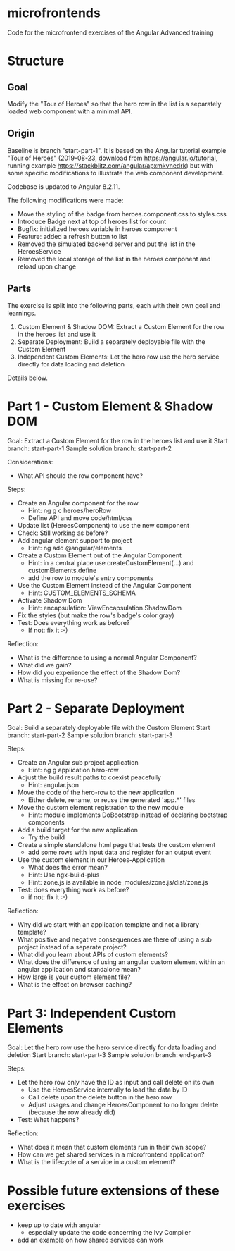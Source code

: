 # microfrontends
Code for the microfrontend exercises of the Angular Advanced training

# Structure

## Goal

Modify the "Tour of Heroes" so that the hero row in the list is a separately loaded web component with a minimal API.

## Origin

Baseline is branch "start-part-1".
It is based on the Angular tutorial example "Tour of Heroes"
(2019-08-23, download from https://angular.io/tutorial, running example https://stackblitz.com/angular/apxmkvnedrk)
but with some specific modifications to illustrate the web component development.

Codebase is updated to Angular 8.2.11.

The following modifications were made:
* Move the styling of the badge from heroes.component.css to styles.css
* Introduce Badge next at top of heroes list for count
* Bugfix: initialized heroes variable in heroes component
* Feature: added a refresh button to list
* Removed the simulated backend server and put the list in the HeroesService
* Removed the local storage of the list in the heroes component and reload upon change

## Parts

The exercise is split into the following parts, each with their own goal and learnings.

1. Custom Element & Shadow DOM: Extract a Custom Element for the row in the heroes list and use it
1. Separate Deployment: Build a separately deployable file with the Custom Element
1. Independent Custom Elements: Let the hero row use the hero service directly for data loading and deletion

Details below.

# Part 1 - Custom Element & Shadow DOM

Goal: Extract a Custom Element for the row in the heroes list and use it
Start branch: start-part-1
Sample solution branch: start-part-2

Considerations:
- What API should the row component have?

Steps:
- Create an Angular component for the row
  - Hint: ng g c heroes/heroRow
  - Define API and move code/html/css
- Update list (HeroesComponent) to use the new component
- Check: Still working as before?
- Add angular element support to project
  - Hint: ng add @angular/elements
- Create a Custom Element out of the Angular Component
  - Hint: in a central place use createCustomElement(...) and customElements.define
  - add the row to module's entry components
- Use the Custom Element instead of the Angular Component
  - Hint: CUSTOM_ELEMENTS_SCHEMA
- Activate Shadow Dom
  - Hint: encapsulation: ViewEncapsulation.ShadowDom
- Fix the styles (but make the row's badge's color gray)
- Test: Does everything work as before?
  - If not: fix it :-)


Reflection:
- What is the difference to using a normal Angular Component?
- What did we gain?
- How did you experience the effect of the Shadow Dom?
- What is missing for re-use?

# Part 2 - Separate Deployment

Goal: Build a separately deployable file with the Custom Element
Start branch: start-part-2
Sample solution branch: start-part-3

Steps:
- Create an Angular sub project application
  - Hint: ng g application hero-row
- Adjust the build result paths to coexist peacefully
  - Hint: angular.json
- Move the code of the hero-row to the new application
  - Either delete, rename, or reuse the generated 'app.*' files
- Move the custom element registration to the new module
  - Hint: module implements DoBootstrap instead of declaring bootstrap components
- Add a build target for the new application
  - Try the build
- Create a simple standalone html page that tests the custom element
  - add some rows with input data and register for an output event
- Use the custom element in our Heroes-Application
  - What does the error mean?
  - Hint: Use ngx-build-plus
  - Hint: zone.js is available in node_modules/zone.js/dist/zone.js
- Test: does everything work as before?
  - if not: fix it :-)

Reflection:
- Why did we start with an application template and not a library template?
- What positive and negative consequences are there of using a sub project
  instead of a separate project?
- What did you learn about APIs of custom elements?
- What does the difference of using an angular custom element
  within an angular application and standalone mean?
- How large is your custom element file?
- What is the effect on browser caching?

# Part 3: Independent Custom Elements

Goal: Let the hero row use the hero service directly for data loading and deletion
Start branch: start-part-3
Sample solution branch: end-part-3

Steps:
- Let the hero row only have the ID as input and call delete on its own
  - Use the HeroesService internally to load the data by ID
  - Call delete upon the delete button in the hero row
  - Adjust usages and change HeroesComponent to no longer delete (because the row already did)
- Test: What happens?

Reflection:
- What does it mean that custom elements run in their own scope?
- How can we get shared services in a microfrontend application?
- What is the lifecycle of a service in a custom element?

# Possible future extensions of these exercises

- keep up to date with angular
  - especially update the code concerning the Ivy Compiler
- add an example on how shared services can work
